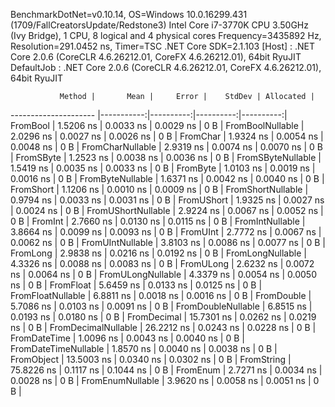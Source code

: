 
BenchmarkDotNet=v0.10.14, OS=Windows 10.0.16299.431 (1709/FallCreatorsUpdate/Redstone3)
Intel Core i7-3770K CPU 3.50GHz (Ivy Bridge), 1 CPU, 8 logical and 4 physical cores
Frequency=3435892 Hz, Resolution=291.0452 ns, Timer=TSC
.NET Core SDK=2.1.103
  [Host]     : .NET Core 2.0.6 (CoreCLR 4.6.26212.01, CoreFX 4.6.26212.01), 64bit RyuJIT
  DefaultJob : .NET Core 2.0.6 (CoreCLR 4.6.26212.01, CoreFX 4.6.26212.01), 64bit RyuJIT


               Method |       Mean |     Error |    StdDev | Allocated |
--------------------- |-----------:|----------:|----------:|----------:|
             FromBool |  1.5206 ns | 0.0033 ns | 0.0029 ns |       0 B |
     FromBoolNullable |  2.0296 ns | 0.0027 ns | 0.0026 ns |       0 B |
             FromChar |  1.9324 ns | 0.0054 ns | 0.0048 ns |       0 B |
     FromCharNullable |  2.9319 ns | 0.0074 ns | 0.0070 ns |       0 B |
            FromSByte |  1.2523 ns | 0.0038 ns | 0.0036 ns |       0 B |
    FromSByteNullable |  1.5419 ns | 0.0035 ns | 0.0033 ns |       0 B |
             FromByte |  1.0103 ns | 0.0019 ns | 0.0016 ns |       0 B |
     FromByteNullable |  1.6371 ns | 0.0042 ns | 0.0040 ns |       0 B |
            FromShort |  1.1206 ns | 0.0010 ns | 0.0009 ns |       0 B |
    FromShortNullable |  0.9794 ns | 0.0033 ns | 0.0031 ns |       0 B |
           FromUShort |  1.9325 ns | 0.0027 ns | 0.0024 ns |       0 B |
   FromUShortNullable |  2.9224 ns | 0.0067 ns | 0.0052 ns |       0 B |
              FromInt |  2.7660 ns | 0.0130 ns | 0.0115 ns |       0 B |
      FromIntNullable |  3.8664 ns | 0.0099 ns | 0.0093 ns |       0 B |
             FromUInt |  2.7772 ns | 0.0067 ns | 0.0062 ns |       0 B |
     FromUIntNullable |  3.8103 ns | 0.0086 ns | 0.0077 ns |       0 B |
             FromLong |  2.9838 ns | 0.0216 ns | 0.0192 ns |       0 B |
     FromLongNullable |  4.3326 ns | 0.0088 ns | 0.0083 ns |       0 B |
            FromULong |  2.6232 ns | 0.0072 ns | 0.0064 ns |       0 B |
    FromULongNullable |  4.3379 ns | 0.0054 ns | 0.0050 ns |       0 B |
            FromFloat |  5.6459 ns | 0.0133 ns | 0.0125 ns |       0 B |
    FromFloatNullable |  6.8811 ns | 0.0018 ns | 0.0016 ns |       0 B |
           FromDouble |  5.7086 ns | 0.0103 ns | 0.0091 ns |       0 B |
   FromDoubleNullable |  6.8515 ns | 0.0193 ns | 0.0180 ns |       0 B |
          FromDecimal | 15.7301 ns | 0.0262 ns | 0.0219 ns |       0 B |
  FromDecimalNullable | 26.2212 ns | 0.0243 ns | 0.0228 ns |       0 B |
         FromDateTime |  1.0096 ns | 0.0043 ns | 0.0040 ns |       0 B |
 FromDateTimeNullable |  1.8570 ns | 0.0040 ns | 0.0038 ns |       0 B |
           FromObject | 13.5003 ns | 0.0340 ns | 0.0302 ns |       0 B |
           FromString | 75.8226 ns | 0.1117 ns | 0.1044 ns |       0 B |
             FromEnum |  2.7271 ns | 0.0034 ns | 0.0028 ns |       0 B |
     FromEnumNullable |  3.9620 ns | 0.0058 ns | 0.0051 ns |       0 B |
